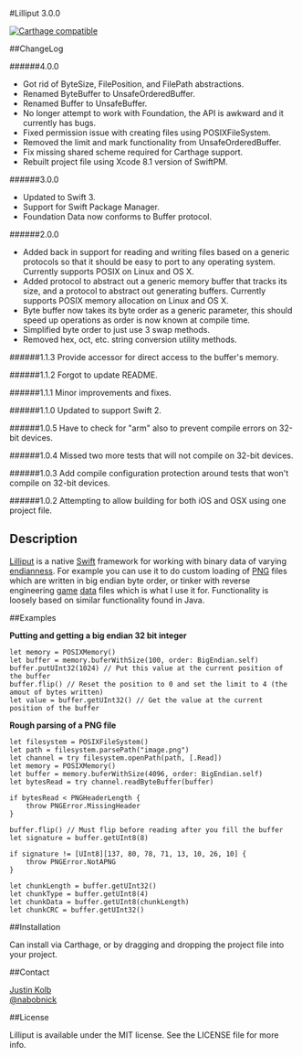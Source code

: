 #Lilliput 3.0.0

[![Carthage compatible](https://img.shields.io/badge/Carthage-compatible-4BC51D.svg?style=flat)](https://github.com/Carthage/Carthage)

##ChangeLog

######4.0.0
* Got rid of ByteSize, FilePosition, and FilePath abstractions.
* Renamed ByteBuffer to UnsafeOrderedBuffer.
* Renamed Buffer to UnsafeBuffer.
* No longer attempt to work with Foundation, the API is awkward and it currently has bugs.
* Fixed permission issue with creating files using POSIXFileSystem.
* Removed the limit and mark functionality from UnsafeOrderedBuffer.
* Fix missing shared scheme required for Carthage support.
* Rebuilt project file using Xcode 8.1 version of SwiftPM.

######3.0.0
* Updated to Swift 3.
* Support for Swift Package Manager.
* Foundation Data now conforms to Buffer protocol.

######2.0.0
* Added back in support for reading and writing files based on a generic protocols so that it should be easy to port to any operating system. Currently supports POSIX on Linux and OS X.
* Added protocol to abstract out a generic memory buffer that tracks its size, and a protocol to abstract out generating buffers. Currently supports POSIX memory allocation on Linux and OS X.
* Byte buffer now takes its byte order as a generic parameter, this should speed up operations as order is now known at compile time.
* Simplified byte order to just use 3 swap methods.
* Removed hex, oct, etc. string conversion utility methods.

######1.1.3
Provide accessor for direct access to the buffer's memory.

######1.1.2
Forgot to update README.

######1.1.1
Minor improvements and fixes.

######1.1.0
Updated to support Swift 2.

######1.0.5
Have to check for "arm" also to prevent compile errors on 32-bit devices.

######1.0.4
Missed two more tests that will not compile on 32-bit devices.

######1.0.3
Add compile configuration protection around tests that won't compile on 32-bit devices.

######1.0.2
Attempting to allow building for both iOS and OSX using one project file.


## Description

[Lilliput](http://en.wikipedia.org/wiki/Lilliput_and_Blefuscu) is a native [Swift](http://en.wikipedia.org/wiki/Jonathan_Swift) framework for working with binary data of varying [endianness](http://en.wikipedia.org/wiki/Endianness). For example you can use it to do custom loading of [PNG](http://www.libpng.org/pub/png/spec/1.2/PNG-DataRep.html#DR.Integers-and-byte-order) files which are written in big endian byte order, or tinker with reverse engineering [game](https://www.asheronscall.com) [data](http://www.ugcs.caltech.edu/~dsimpson/) files which is what I use it for.
Functionality is loosely based on similar functionality found in Java.

##Examples

**Putting and getting a big endian 32 bit integer**

    let memory = POSIXMemory()
    let buffer = memory.buferWithSize(100, order: BigEndian.self)
    buffer.putUInt32(1024) // Put this value at the current position of the buffer
    buffer.flip() // Reset the position to 0 and set the limit to 4 (the amout of bytes written)
    let value = buffer.getUInt32() // Get the value at the current position of the buffer



**Rough parsing of a PNG file**

    let filesystem = POSIXFileSystem()
    let path = filesystem.parsePath("image.png")
    let channel = try filesystem.openPath(path, [.Read])
    let memory = POSIXMemory()
    let buffer = memory.buferWithSize(4096, order: BigEndian.self)
    let bytesRead = try channel.readByteBuffer(buffer)

    if bytesRead < PNGHeaderLength {
        throw PNGError.MissingHeader
    }

    buffer.flip() // Must flip before reading after you fill the buffer
    let signature = buffer.getUInt8(8)

    if signature != [UInt8][137, 80, 78, 71, 13, 10, 26, 10] {
        throw PNGError.NotAPNG
    }

    let chunkLength = buffer.getUInt32()
    let chunkType = buffer.getUInt8(4)
    let chunkData = buffer.getUInt8(chunkLength)
    let chunkCRC = buffer.getUInt32()

##Installation

Can install via Carthage, or by dragging and dropping the project file into your project.

##Contact

[Justin Kolb](https://github.com/jkolb)  
[@nabobnick](https://twitter.com/nabobnick)

##License

Lilliput is available under the MIT license. See the LICENSE file for more info.
